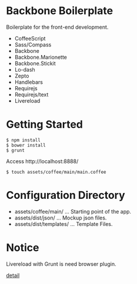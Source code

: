 Backbone Boilerplate
===========

Boilerplate for the front-end development.

* CoffeeScript
* Sass/Compass
* Backbone
* Backbone.Marionette
* Backbone.Stickit
* Lo-dash
* Zepto
* Handlebars
* Requirejs
* Requirejs/text
* Livereload

Getting Started
===========

~~~
$ npm install
$ bower install
$ grunt
~~~

Access http://localhost:8888/

~~~
$ touch assets/coffee/main/main.coffee
~~~

Configuration Directory
===========
* assets/coffee/main/  ... Starting point of the app.
* assets/dist/json/    ... Mockup json files.
* assets/dist/templates/  ...  Template Files.

Notice
===========
Livereload with Grunt is need browser plugin.

[detail](http://feedback.livereload.com/knowledgebase/articles/86242-how-do-i-install-and-use-the-browser-extensions-)
